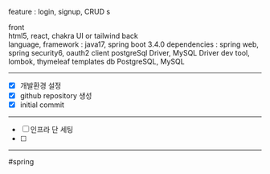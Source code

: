 feature : login, signup, CRUD s 

front  
	html5, react, chakra UI or tailwind 
back  
	language, framework : java17, spring boot 3.4.0 
	dependencies : spring web, spring security6, oauth2 client
		postgreSql Driver, MySQL Driver 
		dev tool, lombok, 
		thymeleaf templates
db 
	PostgreSQL, MySQL

---
- [x] 개발환경 설정
- [x] github repository 생성
- [x] initial commit 
--- 
- [ ] 인프라 단 세팅
- [ ]  

--- 

#spring 